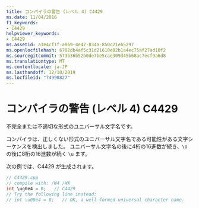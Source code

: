 ```yaml
---
title: コンパイラの警告 (レベル 4) C4429
ms.date: 11/04/2016
f1_keywords:
- C4429
helpviewer_keywords:
- C4429
ms.assetid: a3e4cf1f-a869-4e47-834a-850c21eb5297
ms.openlocfilehash: 6702db4af5c31d21610e02b1a4ec75af27ad10f2
ms.sourcegitcommit: 573b36b52b0de7be5cae309d45b68ac7ecf9a6d8
ms.translationtype: MT
ms.contentlocale: ja-JP
ms.lasthandoff: 12/10/2019
ms.locfileid: "74990827"
---
```

# <a name="compiler-warning-level-4-c4429"></a>コンパイラの警告 (レベル 4) C4429

不完全または不適切な形式のユニバーサル文字名です。

コンパイラは、正しくない形式のユニバーサル文字名である可能性がある文字シーケンスを検出しました。 ユニバーサル文字名の後に4桁の16進数が続き、`\U` の後に8桁の16進数が続く `\u` ます。

次の例では、C4429 が生成されます。

```cpp
// C4429.cpp
// compile with: /W4 /WX
int \ug0e4 = 0;   // C4429
// Try the following line instead:
// int \u00e4 = 0;   // OK, a well-formed universal character name.
```
